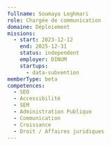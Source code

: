 ```yaml
---
fullname: Soumaya Leghmari
role: Chargée de communication
domaine: Déploiement
missions:
  - start: 2023-12-12
    end: 2025-12-31
    status: independent
    employer: DINUM
    startups:
      - data-subvention
memberType: beta
competences:
  - SEO
  - Accessibilité
  - SEM
  - Administration Publique
  - Communication
  - Croissance
  - Droit / Affaires juridiques
---
```


